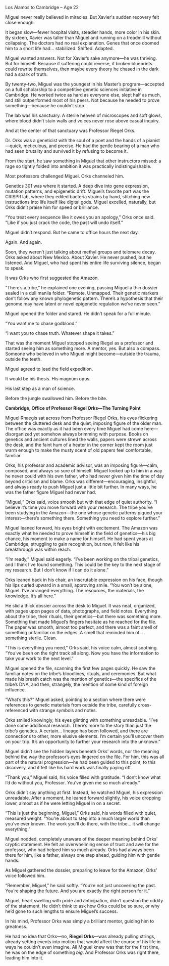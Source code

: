 Los Alamos to Cambridge – Age 22

Miguel never really believed in miracles. But Xavier's sudden recovery felt close enough.

It began slow—fewer hospital visits, steadier hands, more color in his skin. By sixteen, Xavier was taller than Miguel and running on a treadmill without collapsing. The doctors had no real explanation. Genes that once doomed him to a short life had… stabilized. Shifted. Adapted.

Miguel wanted answers. Not for Xavier’s sake anymore—he was thriving. But for himself. Because if suffering could reverse, if broken blueprints could rewrite themselves, then maybe every theory he chased in the dark had a spark of truth.

By twenty-two, Miguel was the youngest in his Master’s program—accepted on a full scholarship to a competitive genetic sciences initiative in Cambridge. He worked twice as hard as everyone else, slept half as much, and still outperformed most of his peers. Not because he needed to prove something—because he couldn’t stop.

The lab was his sanctuary. A sterile heaven of microscopes and soft glows, where blood didn’t stain walls and voices never rose above casual inquiry.

And at the center of that sanctuary was Professor Riegel Orks.

Dr. Orks was a geneticist with the soul of a poet and the hands of a pianist—quick, meticulous, and precise. He had the gentle bearing of a man who had seen brutality and survived it by refusing to become it.

From the start, he saw something in Miguel that other instructors missed: a rage so tightly folded into ambition it was practically indistinguishable.

Most professors challenged Miguel. Orks channeled him.

Genetics 301 was where it started. A deep dive into gene expression, mutation patterns, and epigenetic drift. Miguel’s favorite part was the CRISPR lab, where they edited bacteria strains by hand, stitching new instructions into life itself like digital gods. Miguel excelled, naturally, but Orks didn’t praise him for speed or brilliance.

“You treat every sequence like it owes you an apology,” Orks once said. “Like if you just crack the code, the past will undo itself.”

Miguel didn’t respond. But he came to office hours the next day.

Again. And again.

Soon, they weren’t just talking about methyl groups and telomere decay. Orks asked about New Mexico. About Xavier. He never pushed, but he listened. And Miguel, who had spent his entire life surviving silence, began to speak.

It was Orks who first suggested the Amazon.

“There’s a tribe,” he explained one evening, passing Miguel a thin dossier sealed in a dull manila folder. “Remote. Unmapped. Their genetic markers don’t follow any known phylogenetic pattern. There’s a hypothesis that their genome may have latent or novel epigenetic regulation we’ve never seen.”

Miguel opened the folder and stared. He didn’t speak for a full minute.

“You want me to chase godblood.”

“I want you to chase truth. Whatever shape it takes.”

That was the moment Miguel stopped seeing Riegel as a professor and started seeing him as something more. A mentor, yes. But also a compass. Someone who believed in who Miguel might become—outside the trauma, outside the teeth.

Miguel agreed to lead the field expedition.

It would be his thesis. His magnum opus.

His last step as a man of science.

Before the jungle swallowed him. Before the bite.

**Cambridge, Office of Professor Riegel Orks—The Turning Point**

Miguel Rhaegis sat across from Professor Riegel Orks, his eyes flickering between the cluttered desk and the quiet, imposing figure of the older man. The office was exactly as it had been every time Miguel had come here—disorganized yet somehow always brimming with purpose. Books on genetics and ancient cultures lined the walls, papers were strewn across the desk, and the faint hum of a heater in the corner kept the room just warm enough to make the musty scent of old papers feel comfortable, familiar.

Orks, his professor and academic advisor, was an imposing figure—calm, composed, and always so sure of himself. Miguel looked up to him in a way he never could with his own father, who had never given him the time of day beyond criticism and blame. Orks was different—encouraging, insightful, and always ready to push Miguel just a little bit further. In many ways, he was the father figure Miguel had never had.

“Miguel,” Orks said, voice smooth but with that edge of quiet authority. “I believe it’s time you move forward with your research. The tribe you’ve been studying in the Amazon—the one whose genetic patterns piqued your interest—there’s something there. Something you need to explore further.”

Miguel leaned forward, his eyes bright with excitement. The Amazon was exactly what he needed to prove himself in the field of genetics—his big chance, his moment to make a name for himself. He had spent years at Cambridge, struggling to gain recognition, but now, it felt like his breakthrough was within reach.

“I’m ready,” Miguel said eagerly. “I’ve been working on the tribal genetics, and I think I’ve found something. This could be the key to the next stage of my research. But I don’t know if I can do it alone.”

Orks leaned back in his chair, an inscrutable expression on his face, though his lips curled upward in a small, approving smile. “You won’t be alone, Miguel. I’ve arranged everything. The resources, the materials, the knowledge. It’s all here.”

He slid a thick dossier across the desk to Miguel. It was neat, organized, with pages upon pages of data, photographs, and field notes. Everything about the tribe, their rituals, their genetics—but there was something more. Something that made Miguel’s fingers hesitate as he reached for the file. The paper was smooth, almost too perfect, and there was a faint smell of something unfamiliar on the edges. A smell that reminded him of… something sterile. Clean.

“This is everything you need,” Orks said, his voice calm, almost soothing. “You’ve been on the right track all along. Now you have the information to take your work to the next level.”

Miguel opened the file, scanning the first few pages quickly. He saw the familiar notes on the tribe’s bloodlines, rituals, and ceremonies. But what made his breath catch was the mention of genetics—the specifics of the tribe’s DNA, and then, strangely, the mention of some kind of foreign influence.

“What’s this?” Miguel asked, pointing to a section where there were references to genetic materials from outside the tribe, carefully cross-referenced with strange symbols and notes.

Orks smiled knowingly, his eyes glinting with something unreadable. “I’ve done some additional research. There’s more to the story than just the tribe’s genetics. A certain… lineage has been followed, and there are connections to other, more elusive elements. I’m certain you’ll uncover them on your trip. It’s an opportunity to further your research into the unknown.”

Miguel didn’t see the hidden layers beneath Orks’ words, nor the meaning behind the way the professor’s eyes lingered on the file. For him, this was all part of the natural progression—he had been guided to this point, to this discovery, and it felt like his hard work was finally paying off.

“Thank you,” Miguel said, his voice filled with gratitude. “I don’t know what I’d do without you, Professor. You’ve given me so much already.”

Orks didn’t say anything at first. Instead, he watched Miguel, his expression unreadable. After a moment, he leaned forward slightly, his voice dropping lower, almost as if he were letting Miguel in on a secret.

“This is just the beginning, Miguel,” Orks said, his words filled with quiet, measured weight. “You’re about to step into a much larger world than you’ve ever known. The work you’ll do there, with the tribe… it will change everything.”

Miguel nodded, completely unaware of the deeper meaning behind Orks’ cryptic statement. He felt an overwhelming sense of trust and awe for the professor, who had helped him so much already. Orks had always been there for him, like a father, always one step ahead, guiding him with gentle hands.

As Miguel gathered the dossier, preparing to leave for the Amazon, Orks’ voice followed him.

“Remember, Miguel,” he said softly. “You’re not just uncovering the past. You’re shaping the future. And you are exactly the right person for it.”

Miguel, heart swelling with pride and anticipation, didn’t question the oddity of the statement. He didn’t think to ask how Orks could be so sure, or why he’d gone to such lengths to ensure Miguel’s success.

In his mind, Professor Orks was simply a brilliant mentor, guiding him to greatness.

He had no idea that Orks—no, **Riegel Orks**—was already pulling strings, already setting events into motion that would affect the course of his life in ways he couldn’t even imagine. All Miguel knew was that for the first time, he was on the edge of something _big_. And Professor Orks was right there, leading him into it.

